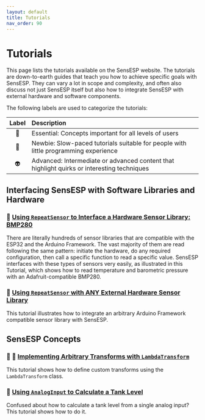 ```yaml
---
layout: default
title: Tutorials
nav_order: 90
---
```


# Tutorials

This page lists the tutorials available on the SensESP website.
The tutorials are down-to-earth guides that teach you how to achieve specific goals with SensESP.
They can vary a lot in scope and complexity, and often also discuss not just SensESP itself but also how to integrate SensESP with external hardware and software components.

The following labels are used to categorize the tutorials:

| Label | Description |
| :---: | :--- |
| &#x1f4cc; | Essential: Concepts important for all levels of users
| &#x1F424; | Newbie: Slow-paced tutorials suitable for people with little programming experience |
| &#x1F47D; | Advanced: Intermediate or advanced content that highlight quirks or interesting techniques |

## Interfacing SensESP with Software Libraries and Hardware

### &#x1f4cc; [Using `RepeatSensor` to Interface a Hardware Sensor Library: BMP280](bmp280)

There are literally hundreds of sensor libraries that are compatible with the ESP32 and the Arduino Framework. The vast majority of them are read following the same pattern: initiate the hardware, do any required configuration, then call a specific function to read a specific value. SensESP interfaces with these types of sensors very easily, as illustrated in this Tutorial, which shows how to read temperature and barometric pressure with an Adafruit-compatible BMP280.

### &#x1f4cc; [Using `RepeatSensor` with ANY External Hardware Sensor Library](bmp280_part_2)

This tutorial illustrates how to integrate an arbitrary Arduino Framework compatible sensor library with SensESP.

## SensESP Concepts

### &#x1F424; &#x1f4cc; [Implementing Arbitrary Transforms with `LambdaTransform`](lambda_transform)

This tutorial shows how to define custom transforms using the `LambdaTransform` class.

### &#x1F424; [Using `AnalogInput` to Calculate a Tank Level](tank_level)

Confused about how to calculate a tank level from a single analog input?
This tutorial shows how to do it.

